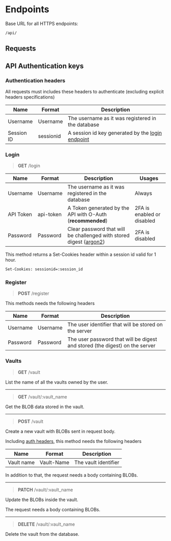 # Endpoints

Base URL for all HTTPS endpoints:

`/api/`

## Requests

## API Authentication keys

### Authentication headers

All requests must includes these headers to authenticate (excluding explicit headers specifications)

| Name       | Format    | Description                                                |
| ---------- | --------- | ---------------------------------------------------------- |
| Username   | Username  | The username as it was registered in the database          |
| Session ID | sessionid | A session id key generated by the [login endpoint](#login) |

### Login

> **GET** /login

| Name      | Format    | Description                                                                                   | Usages                     |
| --------- | --------- | --------------------------------------------------------------------------------------------- | -------------------------- |
| Username  | Username  | The username as it was registered in the database                                             | Always                     |
| API Token | api-token | A Token generated by the API with O-Auth (**recommended**)                                    | 2FA is enabled or disabled |
| Password  | Password  | Clear password that will be challenged with stored digest ([argon2](https://www.argon2.com/)) | 2FA is disabled            |

This method returns a Set-Cookies header within a session id valid for 1 hour.

```bash
Set-Cookies: sessionid=:session_id
```

### Register

> **POST** /register

This methods needs the following headers

| Name     | Format   | Description                                                                 |
| -------- | -------- | --------------------------------------------------------------------------- |
| Username | Username | The user identifier that will be stored on the server                       |
| Password | Password | The user password that will be digest and stored (the digest) on the server |

### Vaults

> **GET** /vault

List the name of all the vaults owned by the user.

---

> **GET** /vault/:vault_name

Get the BLOB data stored in the vault.

---

> **POST** /vault

Create a new vault with BLOBs sent in request body.

Including [auth headers](#authentication-headers), this method needs the following headers

| Name       | Format     | Description          |
| ---------- | ---------- | -------------------- |
| Vault name | Vault-Name | The vault identifier |

In addition to that, the request needs a body containing BLOBs.

---

> **PATCH** /vault/:vault_name

Update the BLOBs inside the vault.

The request needs a body containing BLOBs.

---

> **DELETE** /vault/:vault_name

Delete the vault from the database.
